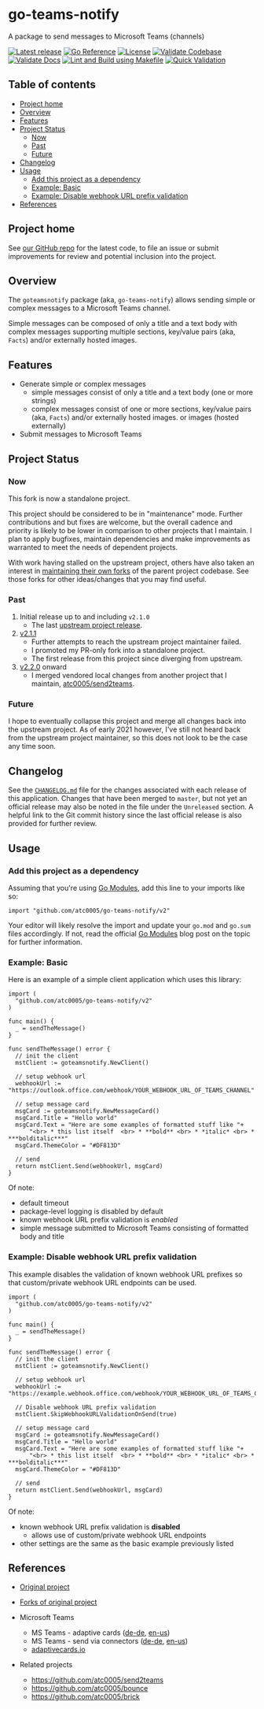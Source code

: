 <!-- omit in toc -->
# go-teams-notify

A package to send messages to Microsoft Teams (channels)

[![Latest release][githubtag-image]][githubtag-url]
[![Go Reference][goref-image]][goref-url]
[![License][license-image]][license-url]
[![Validate Codebase](https://github.com/atc0005/go-teams-notify/workflows/Validate%20Codebase/badge.svg)](https://github.com/atc0005/go-teams-notify/actions?query=workflow%3A%22Validate+Codebase%22)
[![Validate Docs](https://github.com/atc0005/go-teams-notify/workflows/Validate%20Docs/badge.svg)](https://github.com/atc0005/go-teams-notify/actions?query=workflow%3A%22Validate+Docs%22)
[![Lint and Build using Makefile](https://github.com/atc0005/go-teams-notify/workflows/Lint%20and%20Build%20using%20Makefile/badge.svg)](https://github.com/atc0005/go-teams-notify/actions?query=workflow%3A%22Lint+and+Build+using+Makefile%22)
[![Quick Validation](https://github.com/atc0005/go-teams-notify/workflows/Quick%20Validation/badge.svg)](https://github.com/atc0005/go-teams-notify/actions?query=workflow%3A%22Quick+Validation%22)

<!-- omit in toc -->
## Table of contents

- [Project home](#project-home)
- [Overview](#overview)
- [Features](#features)
- [Project Status](#project-status)
  - [Now](#now)
  - [Past](#past)
  - [Future](#future)
- [Changelog](#changelog)
- [Usage](#usage)
  - [Add this project as a dependency](#add-this-project-as-a-dependency)
  - [Example: Basic](#example-basic)
  - [Example: Disable webhook URL prefix validation](#example-disable-webhook-url-prefix-validation)
- [References](#references)

## Project home

See [our GitHub repo](https://github.com/atc0005/go-teams-notify) for the
latest code, to file an issue or submit improvements for review and potential
inclusion into the project.

## Overview

The `goteamsnotify` package (aka, `go-teams-notify`) allows sending simple or
complex messages to a Microsoft Teams channel.

Simple messages can be composed of only a title and a text body with complex
messages supporting multiple sections, key/value pairs (aka, `Facts`) and/or
externally hosted images.

## Features

- Generate simple or complex messages
  - simple messages consist of only a title and a text body (one or more
    strings)
  - complex messages consist of one or more sections, key/value pairs (aka,
    `Facts`) and/or externally hosted images. or images (hosted externally)
- Submit messages to Microsoft Teams

## Project Status

### Now

This fork is now a standalone project.

This project should be considered to be in "maintenance" mode. Further
contributions and but fixes are welcome, but the overall cadence and priority
is likely to be lower in comparison to other projects that I maintain. I plan
to apply bugfixes, maintain dependencies and make improvements as warranted to
meet the needs of dependent projects.

With work having stalled on the upstream project, others have also taken an
interest in [maintaining their own
forks](https://github.com/atc0005/go-teams-notify/network/members) of the
parent project codebase. See those forks for other ideas/changes that you may
find useful.

### Past

1. Initial release up to and including `v2.1.0`
   - The last [upstream project
     release](https://github.com/dasrick/go-teams-notify/releases).
1. [v2.1.1](https://github.com/atc0005/go-teams-notify/releases/tag/v2.1.1)
   - Further attempts to reach the upstream project maintainer failed.
   - I promoted my PR-only fork into a standalone project.
   - The first release from this project since diverging from upstream.
1. [v2.2.0](https://github.com/atc0005/go-teams-notify/releases/tag/v2.2.0)
   onward
   - I merged vendored local changes from another project that I maintain,
     [atc0005/send2teams](https://github.com/atc0005/send2teams).

### Future

I hope to eventually collapse this project and merge all changes back into the
upstream project. As of early 2021 however, I've still not heard back from the
upstream project maintainer, so this does not look to be the case any time
soon.

## Changelog

See the [`CHANGELOG.md`](CHANGELOG.md) file for the changes associated with
each release of this application. Changes that have been merged to `master`,
but not yet an official release may also be noted in the file under the
`Unreleased` section. A helpful link to the Git commit history since the last
official release is also provided for further review.

## Usage

### Add this project as a dependency

Assuming that you're using [Go
Modules](https://blog.golang.org/using-go-modules), add this line to your
imports like so:

```golang
import "github.com/atc0005/go-teams-notify/v2"
```

Your editor will likely resolve the import and update your `go.mod` and
`go.sum` files accordingly. If not, read the official [Go
Modules](https://blog.golang.org/using-go-modules) blog post on the topic for
further information.

### Example: Basic

Here is an example of a simple client application which uses this library:

```golang
import (
  "github.com/atc0005/go-teams-notify/v2"
)

func main() {
  _ = sendTheMessage()
}

func sendTheMessage() error {
  // init the client
  mstClient := goteamsnotify.NewClient()

  // setup webhook url
  webhookUrl := "https://outlook.office.com/webhook/YOUR_WEBHOOK_URL_OF_TEAMS_CHANNEL"

  // setup message card
  msgCard := goteamsnotify.NewMessageCard()
  msgCard.Title = "Hello world"
  msgCard.Text = "Here are some examples of formatted stuff like "+
      "<br> * this list itself  <br> * **bold** <br> * *italic* <br> * ***bolditalic***"
  msgCard.ThemeColor = "#DF813D"

  // send
  return mstClient.Send(webhookUrl, msgCard)
}
```

Of note:

- default timeout
- package-level logging is disabled by default
- known webhook URL prefix validation is *enabled*
- simple message submitted to Microsoft Teams consisting of formatted body and
  title

### Example: Disable webhook URL prefix validation

This example disables the validation of known webhook URL prefixes so that
custom/private webhook URL endpoints can be used.

```golang
import (
  "github.com/atc0005/go-teams-notify/v2"
)

func main() {
  _ = sendTheMessage()
}

func sendTheMessage() error {
  // init the client
  mstClient := goteamsnotify.NewClient()

  // setup webhook url
  webhookUrl := "https://example.webhook.office.com/webhook/YOUR_WEBHOOK_URL_OF_TEAMS_CHANNEL"

  // Disable webhook URL prefix validation
  mstClient.SkipWebhookURLValidationOnSend(true)

  // setup message card
  msgCard := goteamsnotify.NewMessageCard()
  msgCard.Title = "Hello world"
  msgCard.Text = "Here are some examples of formatted stuff like "+
      "<br> * this list itself  <br> * **bold** <br> * *italic* <br> * ***bolditalic***"
  msgCard.ThemeColor = "#DF813D"

  // send
  return mstClient.Send(webhookUrl, msgCard)
}
```

Of note:

- known webhook URL prefix validation is **disabled**
  - allows use of custom/private webhook URL endpoints
- other settings are the same as the basic example previously listed

## References

- [Original project](https://github.com/dasrick/go-teams-notify)
- [Forks of original project](https://github.com/atc0005/go-teams-notify/network/members)

- Microsoft Teams
  - MS Teams - adaptive cards
  ([de-de](https://docs.microsoft.com/de-de/outlook/actionable-messages/adaptive-card),
  [en-us](https://docs.microsoft.com/en-us/outlook/actionable-messages/adaptive-card))
  - MS Teams - send via connectors
  ([de-de](https://docs.microsoft.com/de-de/outlook/actionable-messages/send-via-connectors),
  [en-us](https://docs.microsoft.com/en-us/outlook/actionable-messages/send-via-connectors))
  - [adaptivecards.io](https://adaptivecards.io/designer)

- Related projects
  - <https://github.com/atc0005/send2teams>
  - <https://github.com/atc0005/bounce>
  - <https://github.com/atc0005/brick>

[githubtag-image]: https://img.shields.io/github/release/atc0005/go-teams-notify.svg?style=flat
[githubtag-url]: https://github.com/atc0005/go-teams-notify

[goref-image]: https://pkg.go.dev/badge/github.com/atc0005/go-teams-notify/v2.svg
[goref-url]: https://pkg.go.dev/github.com/atc0005/go-teams-notify/v2

[license-image]: https://img.shields.io/github/license/atc0005/go-teams-notify.svg?style=flat
[license-url]: https://github.com/atc0005/go-teams-notify/blob/master/LICENSE
